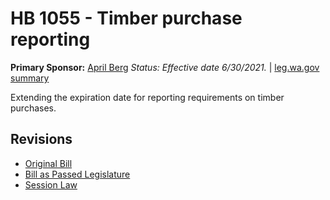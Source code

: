 # HB 1055 - Timber purchase reporting
**Primary Sponsor:** [April Berg](/person/leg/april.berg.md)
*Status: Effective date 6/30/2021.* | [leg.wa.gov summary](https://app.leg.wa.gov/billsummary?BillNumber=1055&Year=2021)

Extending the expiration date for reporting requirements on timber purchases.

## Revisions
* [Original Bill](1/)
* [Bill as Passed Legislature](1/)
* [Session Law](1/)